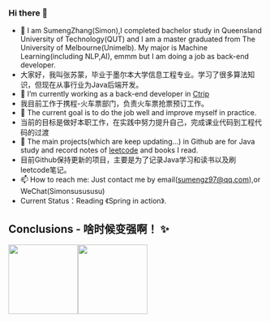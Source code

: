 ### Hi there 👋


- 🔭 I am SumengZhang(Simon),I completed bachelor study in Queensland University of Technology(QUT) and  I am a master graduated from The University of Melbourne(Unimelb). My major is Machine Learning(including NLP,AI), emmm but I am doing a job as back-end developer.
- 大家好，我叫张苏蒙，毕业于墨尔本大学信息工程专业。学习了很多算法知识，但现在从事行业为Java后端开发。
- 🌱 I’m currently working as a back-end developer in [Ctrip](https://ctrip.com/)
- 我目前工作于携程-火车票部门，负责火车票抢票预订工作。
- 👯 The current goal is to do the job well and improve myself in practice.
- 当前的目标是做好本职工作，在实践中努力提升自己，完成课业代码到工程代码的过渡
- 🤔 The main projects(which are keep updating...) in Github are for Java study and record notes of [leetcode](https://leetcode-cn.com/u/ma-jiang-3/) and books I read.
- 目前Github保持更新的项目，主要是为了记录Java学习和读书以及刷leetcode笔记。
- 📫 How to reach me: Just contact me by email(sumengz97@qq.com),or WeChat(Simonsusususu)
- Current Status：Reading 《Spring in action》.
## Conclusions - 啥时候变强啊！ ✨
<img align="" height="137px" src="https://github-readme-stats.vercel.app/api?username=sumengzhang&hide_title=true&hide_border=true&show_icons=true&include_all_commits=true&line_height=21&bg_color=0,EC6C6C,FFD479,FFFC79,73FA79&theme=graywhite&locale=cn" /><img align="" height="137px" src="https://github-readme-stats.vercel.app/api/top-langs/?username=sumengzhang&hide_title=true&hide_border=true&layout=compact&bg_color=0,73FA79,73FDFF,D783FF&theme=graywhite&locale=cn" />
